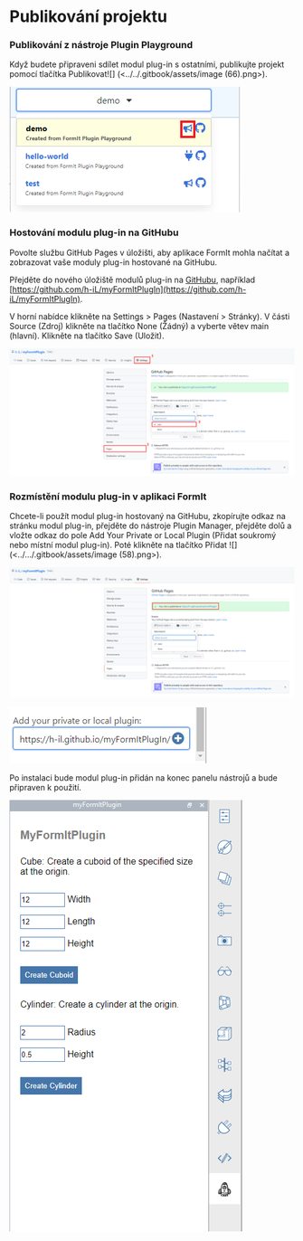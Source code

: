 # Publikování projektu

### Publikování z nástroje Plugin Playground

Když budete připraveni sdílet modul plug-in s ostatními, publikujte projekt pomocí tlačítka Publikovat![] (<../../.gitbook/assets/image (66).png>).

![](<../../../.gitbook/assets/publish a plugin.png>)

###

### Hostování modulu plug-in na GitHubu

Povolte službu GitHub Pages v úložišti, aby aplikace FormIt mohla načítat a zobrazovat vaše moduly plug-in hostované na GitHubu.

Přejděte do nového úložiště modulů plug-in na [GitHubu](https://github.com), například [https://github.com/h-iL/myFormItPlugIn](https://github.com/h-iL/myFormItPlugIn).

V horní nabídce klikněte na Settings > Pages (Nastavení > Stránky). V části Source (Zdroj) klikněte na tlačítko None (Žádný) a vyberte větev main (hlavní). Klikněte na tlačítko Save (Uložit).

![](<../../../.gitbook/assets/image (30).png>)

### Rozmístění modulu plug-in v aplikaci FormIt

Chcete-li použít modul plug-in hostovaný na GitHubu, zkopírujte odkaz na stránku modul plug-in, přejděte do nástroje Plugin Manager, přejděte dolů a vložte odkaz do pole Add Your Private or Local Plugin (Přidat soukromý nebo místní modul plug-in). Poté klikněte na tlačítko Přidat ![] (<../.../.gitbook/assets/image (58).png>).

![](<../../../.gitbook/assets/image (80).png>)

![](<../../../.gitbook/assets/image (85).png>)

Po instalaci bude modul plug-in přidán na konec panelu nástrojů a bude připraven k použití.

![](<../../../.gitbook/assets/image (38).png>)
